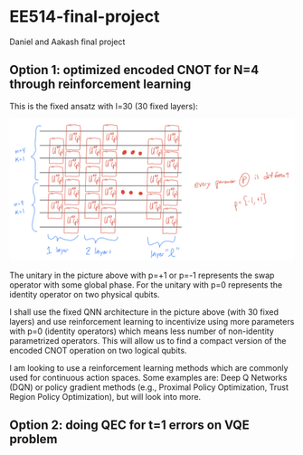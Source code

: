 # EE514-final-project
Daniel and Aakash final project

## **Option 1: optimized encoded CNOT for N=4 through reinforcement learning**

This is the fixed ansatz with l=30 (30 fixed layers):

![Fixed QNN Architecture](./pics/fixed_QNN_architecture.png)


The unitary in the picture above with p=+1 or p=-1 represents the swap operator with some global phase. For the unitary with p=0 represents the identity operator on two physical qubits.

I shall use the fixed QNN architecture in the picture above (with 30 fixed layers) and use reinforcement learning to incentivize using more parameters with p=0 (identity operators) which means less number of non-identity parametrized  operators. This will allow us to find a compact version of the encoded CNOT operation on two logical qubits.

I am looking to use a reinforcement learning methods which are commonly used for continuous action spaces. Some examples are: Deep Q Networks (DQN) or policy gradient methods (e.g., Proximal Policy Optimization, Trust Region Policy Optimization), but will look into more.



## **Option 2: doing QEC for t=1 errors on VQE problem**

